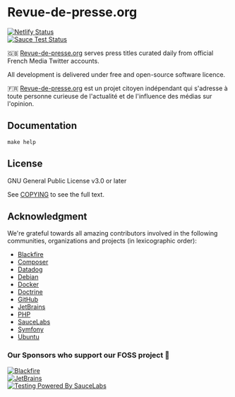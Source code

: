 # Revue-de-presse.org

[![Netlify Status](https://api.netlify.com/api/v1/badges/36f0341f-bb23-47e9-ab0c-ba8b60ec1859/deploy-status)](https://app.netlify.com/sites/org-revue-de-presse/deploys)  
[![Sauce Test Status](https://saucelabs.com/buildstatus/revuedepresse)](https://app.saucelabs.com/u/revuedepresse)

:uk: [Revue-de-presse.org](https://github.com/revuedepresse) serves press titles curated daily from official French Media Twitter accounts.

All development is delivered under free and open-source software licence.

:fr: [Revue-de-presse.org](https://github.com/revuedepresse) est un projet citoyen indépendant qui s'adresse à toute personne curieuse de l'actualité et de l'influence des médias sur l'opinion.

## Documentation

```
make help
```

## License

GNU General Public License v3.0 or later

See [COPYING](./COPYING) to see the full text.


## Acknowledgment

We're grateful towards all amazing contributors involved in the following  
communities, organizations and projects (in lexicographic order):

- [Blackfire](https://blackfire.io)
- [Composer](http://getcomposer.org/)
- [Datadog](https://datadoghq.eu/)
- [Debian](https://www.debian.org/)
- [Docker](docker.com)
- [Doctrine](https://www.doctrine-project.org/)
- [GitHub](https://github.com/)
- [JetBrains](https://jb.gg/OpenSourceSupport)
- [PHP](https://www.php.net/)
- [SauceLabs](https://saucelabs.com/)
- [Symfony](https://symfony.com/)
- [Ubuntu](https://ubuntu.com/)

### Our Sponsors who support our FOSS project 💙

[![Blackfire](../main/doc/images/blackfire-io.png?raw=true)](https://blackfire.io)  
[![JetBrains](../main/doc/images/jetbrains-logo.png?raw=true)](https://jb.gg/OpenSourceSupport)  
[![Testing Powered By SauceLabs](https://opensource.saucelabs.com/images/opensauce/powered-by-saucelabs-badge-gray.png?sanitize=true "Testing Powered By SauceLabs")](https://saucelabs.com)

